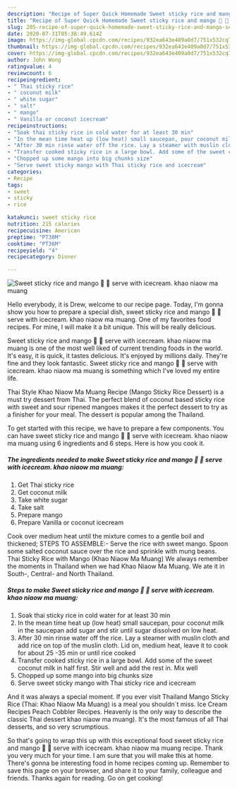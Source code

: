 ```yaml
---
description: "Recipe of Super Quick Homemade Sweet sticky rice and mango 🍚 🥭 serve with icecream. khao niaow ma muang"
title: "Recipe of Super Quick Homemade Sweet sticky rice and mango 🍚 🥭 serve with icecream. khao niaow ma muang"
slug: 205-recipe-of-super-quick-homemade-sweet-sticky-rice-and-mango-serve-with-icecream-khao-niaow-ma-muang
date: 2020-07-31T05:38:49.614Z
image: https://img-global.cpcdn.com/recipes/932ea643e409a0d7/751x532cq70/sweet-sticky-rice-and-mango-🍚-🥭-serve-with-icecream-khao-niaow-ma-muang-recipe-main-photo.jpg
thumbnail: https://img-global.cpcdn.com/recipes/932ea643e409a0d7/751x532cq70/sweet-sticky-rice-and-mango-🍚-🥭-serve-with-icecream-khao-niaow-ma-muang-recipe-main-photo.jpg
cover: https://img-global.cpcdn.com/recipes/932ea643e409a0d7/751x532cq70/sweet-sticky-rice-and-mango-🍚-🥭-serve-with-icecream-khao-niaow-ma-muang-recipe-main-photo.jpg
author: John Wong
ratingvalue: 4
reviewcount: 6
recipeingredient:
- " Thai sticky rice"
- " coconut milk"
- " white sugar"
- " salt"
- " mango"
- " Vanilla or coconut icecream"
recipeinstructions:
- "Soak thai sticky rice in cold water for at least 30 min"
- "In the mean time heat up (low heat) small saucepan, pour coconut milk in the saucepan add sugar and stir until sugar dissolved on low heat."
- "After 30 min rinse water off the rice. Lay a steamer with muslin cloth and add rice on top of the muslin cloth. Lid on, medium heat, leave it to cook for about 25 -35 min or until rice cooked"
- "Transfer cooked sticky rice in a large bowl. Add some of the sweet coconut milk in half first. Stir well and add the rest in. Mix well"
- "Chopped up some mango into big chunks size"
- "Serve sweet sticky mango with Thai sticky rice and icecream"
categories:
- Recipe
tags:
- sweet
- sticky
- rice

katakunci: sweet sticky rice 
nutrition: 215 calories
recipecuisine: American
preptime: "PT30M"
cooktime: "PT36M"
recipeyield: "4"
recipecategory: Dinner

---
```



![Sweet sticky rice and mango 🍚 🥭 serve with icecream. khao niaow ma muang](https://img-global.cpcdn.com/recipes/932ea643e409a0d7/751x532cq70/sweet-sticky-rice-and-mango-🍚-🥭-serve-with-icecream-khao-niaow-ma-muang-recipe-main-photo.jpg)

Hello everybody, it is Drew, welcome to our recipe page. Today, I'm gonna show you how to prepare a special dish, sweet sticky rice and mango 🍚 🥭 serve with icecream. khao niaow ma muang. One of my favorites food recipes. For mine, I will make it a bit unique. This will be really delicious.

Sweet sticky rice and mango 🍚 🥭 serve with icecream. khao niaow ma muang is one of the most well liked of current trending foods in the world. It's easy, it is quick, it tastes delicious. It's enjoyed by millions daily. They're fine and they look fantastic. Sweet sticky rice and mango 🍚 🥭 serve with icecream. khao niaow ma muang is something which I've loved my entire life.

Thai Style Khao Niaow Ma Muang Recipe (Mango Sticky Rice Dessert) is a must try dessert from Thai. The perfect blend of coconut based sticky rice with sweet and sour ripened mangoes makes it the perfect dessert to try as a finisher for your meal. The dessert is popular among the Thailand.


To get started with this recipe, we have to prepare a few components. You can have sweet sticky rice and mango 🍚 🥭 serve with icecream. khao niaow ma muang using 6 ingredients and 6 steps. Here is how you cook it.

<!--inarticleads1-->

##### The ingredients needed to make Sweet sticky rice and mango 🍚 🥭 serve with icecream. khao niaow ma muang:

1. Get  Thai sticky rice
1. Get  coconut milk
1. Take  white sugar
1. Take  salt
1. Prepare  mango
1. Prepare  Vanilla or coconut icecream


Cook over medium heat until the mixture comes to a gentle boil and thickened; STEPS TO ASSEMBLE:- Serve the rice with sweet mango. Spoon some salted coconut sauce over the rice and sprinkle with mung beans. Thai Sticky Rice with Mango (Khao Niaow Ma Muang) We always remember the moments in Thailand when we had Khao Niaow Ma Muang. We ate it in South-, Central- and North Thailand. 

<!--inarticleads2-->

##### Steps to make Sweet sticky rice and mango 🍚 🥭 serve with icecream. khao niaow ma muang:

1. Soak thai sticky rice in cold water for at least 30 min
1. In the mean time heat up (low heat) small saucepan, pour coconut milk in the saucepan add sugar and stir until sugar dissolved on low heat.
1. After 30 min rinse water off the rice. Lay a steamer with muslin cloth and add rice on top of the muslin cloth. Lid on, medium heat, leave it to cook for about 25 -35 min or until rice cooked
1. Transfer cooked sticky rice in a large bowl. Add some of the sweet coconut milk in half first. Stir well and add the rest in. Mix well
1. Chopped up some mango into big chunks size
1. Serve sweet sticky mango with Thai sticky rice and icecream


And it was always a special moment. If you ever visit Thailand Mango Sticky Rice (Thai: Khao Niaow Ma Muang) is a meal you shouldn´t miss. Ice Cream Recipes Peach Cobbler Recipes. Heavenly is the only way to describe the classic Thai dessert khao niaow ma muang). It&#39;s the most famous of all Thai desserts, and so very scrumptious. 

So that's going to wrap this up with this exceptional food sweet sticky rice and mango 🍚 🥭 serve with icecream. khao niaow ma muang recipe. Thank you very much for your time. I am sure that you will make this at home. There's gonna be interesting food in home recipes coming up. Remember to save this page on your browser, and share it to your family, colleague and friends. Thanks again for reading. Go on get cooking!

